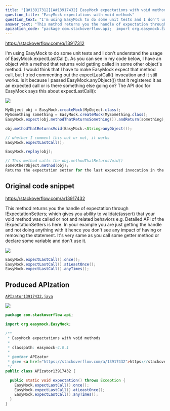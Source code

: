 ```yaml
---
title: "[Q#13917312][A#13917432] EasyMock expectations with void methods"
question_title: "EasyMock expectations with void methods"
question_text: "I'm using EasyMock to do some unit tests and I don't understand the usage of EasyMock.expectLastCall(). As you can see in my code below, I have an object with a method that returns void getting called in some other object's method. I would think that I have to make EasyMock expect that method call, but I tried commenting out the expectLastCall() invocation and it still works. Is it because I passed EasyMock.anyObject()) that it registered it as an expected call or is there something else going on? The API doc for EasyMock says this about expectLastCall():"
answer_text: "This method returns you the handle of expectation through IExpectationSetters; which gives you ability to validate(assert) that your void method was called or not and related behaviors e.g. Detailed API of the IExpectationSetters is here. In your example you are just getting the handle and not doing anything with it hence you don't see any impact of having or removing the statement. It's very same as you call some getter method or declare some variable and don't use it."
apization_code: "package com.stackoverflow.api;  import org.easymock.EasyMock;  /**  * EasyMock expectations with void methods  *  * classpath: easymock-4.0.1  *  * @author APIzator  * @see <a href=\"https://stackoverflow.com/a/13917432\">https://stackoverflow.com/a/13917432</a>  */ public class APIzator13917432 {    public static void expectation() throws Exception {     EasyMock.expectLastCall().once();     EasyMock.expectLastCall().atLeastOnce();     EasyMock.expectLastCall().anyTimes();   } }"
---
```


https://stackoverflow.com/q/13917312

I&#x27;m using EasyMock to do some unit tests and I don&#x27;t understand the usage of EasyMock.expectLastCall(). As you can see in my code below, I have an object with a method that returns void getting called in some other object&#x27;s method. I would think that I have to make EasyMock expect that method call, but I tried commenting out the expectLastCall() invocation and it still works. Is it because I passed EasyMock.anyObject()) that it registered it as an expected call or is there something else going on?
The API doc for EasyMock says this about expectLastCall():


<div class="code-logo"><img src="/stackoverflow.png" /></div>

```java
MyObject obj = EasyMock.createMock(MyObject.class);
MySomething something = EasyMock.createMock(MySomething.class);
EasyMock.expect(obj.methodThatReturnsSomething()).andReturn(something);

obj.methodThatReturnsVoid(EasyMock.<String>anyObject());

// whether I comment this out or not, it works
EasyMock.expectLastCall();

EasyMock.replay(obj);

// This method calls the obj.methodThatReturnsVoid()
someOtherObject.method(obj);
Returns the expectation setter for the last expected invocation in the current thread. This method is used for expected invocations on void methods.
```


## Original code snippet

https://stackoverflow.com/a/13917432

This method returns you the handle of expectation through IExpectationSetters; which gives you ability to validate(assert) that your void method was called or not and related behaviors e.g.
Detailed API of the IExpectationSetters is here.
In your example you are just getting the handle and not doing anything with it hence you don&#x27;t see any impact of having or removing the statement. It&#x27;s very same as you call some getter method or declare some variable and don&#x27;t use it.

<div class="code-logo"><img src="/stackoverflow.png" /></div>

```java
EasyMock.expectLastCall().once();
EasyMock.expectLastCall().atLeastOnce();
EasyMock.expectLastCall().anyTimes();
```

## Produced APIzation

[`APIzator13917432.java`](https://github.com/pasqualesalza/apization-temp-data/raw/master/search/APIzator13917432.java)

<div class="code-logo"><img src="/apizator.png" /></div>

```java
package com.stackoverflow.api;

import org.easymock.EasyMock;

/**
 * EasyMock expectations with void methods
 *
 * classpath: easymock-4.0.1
 *
 * @author APIzator
 * @see <a href="https://stackoverflow.com/a/13917432">https://stackoverflow.com/a/13917432</a>
 */
public class APIzator13917432 {

  public static void expectation() throws Exception {
    EasyMock.expectLastCall().once();
    EasyMock.expectLastCall().atLeastOnce();
    EasyMock.expectLastCall().anyTimes();
  }
}

```
